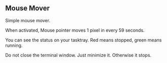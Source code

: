 ## Mouse Mover
Simple mouse mover.

When activated, Mouse pointer moves 1 pixel in every 59 seconds.

You can see the status on your tasktray. 
Red means stopped, green means running. 

Do not close the terminal window.
Just minimize it. Otherwise it stops.
